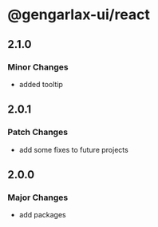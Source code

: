 # @gengarlax-ui/react

## 2.1.0

### Minor Changes

- added tooltip

## 2.0.1

### Patch Changes

- add some fixes to future projects

## 2.0.0

### Major Changes

- add packages
